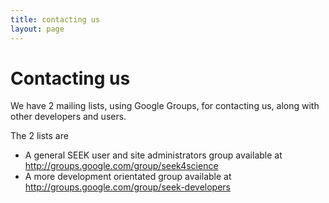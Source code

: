 ```yaml
---
title: contacting us
layout: page
---
```


# Contacting us

We have 2 mailing lists, using Google Groups, for contacting us, along with
other developers and users.

The 2 lists are

*   A general SEEK user and site administrators group available at
    http://groups.google.com/group/seek4science
*   A more development orientated group available at
    http://groups.google.com/group/seek-developers

